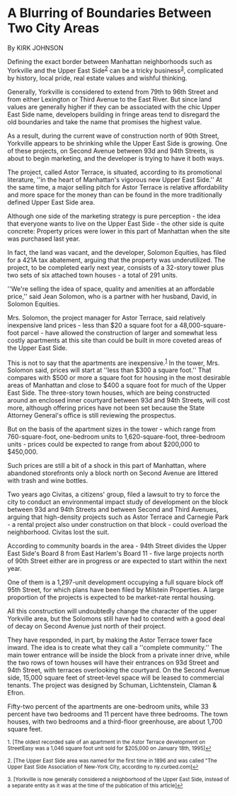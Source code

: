 A Blurring of Boundaries Between Two City Areas
===
By KIRK JOHNSON

Defining the exact border between Manhattan neighborhoods such as Yorkville and the Upper East Side<sup><a href="#fn2" id="ref2">2</a></sup> can be a tricky business<sup><a href="#fn3" id="ref3">3</a></sup>, complicated by history, local pride, real estate values and wishful thinking.

Generally, Yorkville is considered to extend from 79th to 96th Street and from either Lexington or Third Avenue to the East River. But since land values are generally higher if they can be associated with the chic Upper East Side name, developers building in fringe areas tend to disregard the old boundaries and take the name that promises the highest value.

As a result, during the current wave of construction north of 90th Street, Yorkville appears to be shrinking while the Upper East Side is growing. One of these projects, on Second Avenue between 93d and 94th Streets, is about to begin marketing, and the developer is trying to have it both ways.

The project, called Astor Terrace, is situated, according to its promotional literature, ''in the heart of Manhattan's vigorous new Upper East Side.'' At the same time, a major selling pitch for Astor Terrace is relative affordability and more space for the money than can be found in the more traditionally defined Upper East Side area.

Although one side of the marketing strategy is pure perception - the idea that everyone wants to live on the Upper East Side - the other side is quite concrete: Property prices were lower in this part of Manhattan when the site was purchased last year.

In fact, the land was vacant, and the developer, Solomon Equities, has filed for a 421A tax abatement, arguing that the property was underutilized. The project, to be completed early next year, consists of a 32-story tower plus two sets of six attached town houses - a total of 291 units.

''We're selling the idea of space, quality and amenities at an affordable price,'' said Jean Solomon, who is a partner with her husband, David, in Solomon Equities.

Mrs. Solomon, the project manager for Astor Terrace, said relatively inexpensive land prices - less than $20 a square foot for a 48,000-square- foot parcel - have allowed the construction of larger and somewhat less costly apartments at this site than could be built in more coveted areas of the Upper East Side.

This is not to say that the apartments are inexpensive.<sup><a href="#fn1" id="ref1">1</a></sup> In the tower, Mrs. Solomon said, prices will start at ''less than $300 a square foot.'' That compares with $500 or more a square foot for housing in the most desirable areas of Manhattan and close to $400 a square foot for much of the Upper East Side. The three-story town houses, which are being constructed around an enclosed inner courtyard between 93d and 94th Streets, will cost more, although offering prices have not been set because the State Attorney General's office is still reviewing the prospectus.

But on the basis of the apartment sizes in the tower - which range from 760-square-foot, one-bedroom units to 1,620-square-foot, three-bedroom units - prices could be expected to range from about $200,000 to $450,000.

Such prices are still a bit of a shock in this part of Manhattan, where abandoned storefronts only a block north on Second Avenue are littered with trash and wine bottles.

Two years ago Civitas, a citizens' group, filed a lawsuit to try to force the city to conduct an environmental impact study of development on the block between 93d and 94th Streets and between Second and Third Avenues, arguing that high-density projects such as Astor Terrace and Carnegie Park - a rental project also under construction on that block - could overload the neighborhood. Civitas lost the suit.

According to community boards in the area - 94th Street divides the Upper East Side's Board 8 from East Harlem's Board 11 - five large projects north of 90th Street either are in progress or are expected to start within the next year.

One of them is a 1,297-unit development occupying a full square block off 95th Street, for which plans have been filed by Milstein Properties. A large proportion of the projects is expected to be market-rate rental housing.

All this construction will undoubtedly change the character of the upper Yorkville area, but the Solomons still have had to contend with a good deal of decay on Second Avenue just north of their project.

They have responded, in part, by making the Astor Terrace tower face inward. The idea is to create what they call a ''complete community.'' The main tower entrance will be inside the block from a private inner drive, while the two rows of town houses will have their entrances on 93d Street and 94th Street, with terraces overlooking the courtyard. On the Second Avenue side, 15,000 square feet of street-level space will be leased to commercial tenants. The project was designed by Schuman, Lichtenstein, Claman & Efron.

Fifty-two percent of the apartments are one-bedroom units, while 33 percent have two bedrooms and 11 percent have three bedrooms. The town houses, with two bedrooms and a third-floor greenhouse, are about 1,700 square feet.

<sup id="fn1">1. [The oldest recorded sale of an apartment in the Astor Terrace development on StreetEasy was a 1,046 square foot unit sold for $205,000 on January 18th, 1995]<a href="#ref1" title="Jump back to footnote 1 in the text.">↩</a></sup>

<sup id="fn2">2. [The Upper East Side area was named for the first time in 1896 and was called "The Upper East Side Association of New-York City, according to ny.curbed.com]<a href="#ref2" title="Jump back to footnote 2 in the text.">↩</a></sup>

<sup id="fn3">3. [Yorkville is now generally considered a neighborhood of the Upper East Side, instead of a separate entity as it was at the time of the publication of this article]<a href="#ref3" title="Jump back to footnote 3 in the text.">↩</a></sup>
